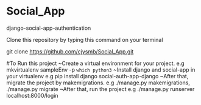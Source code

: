 # Social_App
django-social-app-authentication


Clone this repository by typing this command on your terminal

git clone https://github.com/cjysmb/Social_App.git

#To Run this project
~Create a virtual environment for your project.
  e.g mkvirtualenv sampleEnv -p `which python3`
~Install django and social-app in your virtualenv
  e.g pip install django social-auth-app-django
~After that, migrate the project by makemigrations.
  e.g ./manage.py makemigrations, ./manage.py migrate
~After that, run the project
  e.g ./manage.py runserver
  localhost:8000/login
